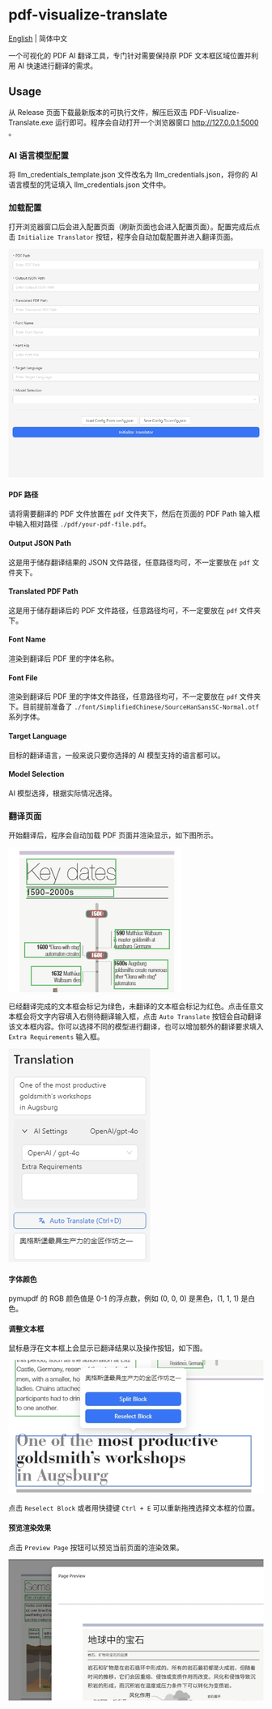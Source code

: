 # pdf-visualize-translate

[English](README.md) | 简体中文

一个可视化的 PDF AI 翻译工具，专门针对需要保持原 PDF 文本框区域位置并利用 AI 快速进行翻译的需求。

## Usage

从 Release 页面下载最新版本的可执行文件，解压后双击 PDF-Visualize-Translate.exe 运行即可。程序会自动打开一个浏览器窗口 http://127.0.0.1:5000 。

### AI 语言模型配置
将 llm_credentials_template.json 文件改名为 llm_credentials.json，将你的 AI 语言模型的凭证填入 llm_credentials.json 文件中。
 
### 加载配置
打开浏览器窗口后会进入配置页面（刷新页面也会进入配置页面）。配置完成后点击 `Initialize Translator` 按钮，程序会自动加载配置并进入翻译页面。

![config](./resource/images/config.jpg)

#### PDF 路径
请将需要翻译的 PDF 文件放置在 `pdf` 文件夹下，然后在页面的 PDF Path 输入框中输入相对路径 `./pdf/your-pdf-file.pdf`。

#### Output JSON Path
这是用于储存翻译结果的 JSON 文件路径，任意路径均可，不一定要放在 `pdf` 文件夹下。

#### Translated PDF Path
这是用于储存翻译后的 PDF 文件路径，任意路径均可，不一定要放在 `pdf` 文件夹下。

#### Font Name
渲染到翻译后 PDF 里的字体名称。

#### Font File
渲染到翻译后 PDF 里的字体文件路径，任意路径均可，不一定要放在 `pdf` 文件夹下。目前提前准备了 `./font/SimplifiedChinese/SourceHanSansSC-Normal.otf` 系列字体。

#### Target Language
目标的翻译语言，一般来说只要你选择的 AI 模型支持的语言都可以。

#### Model Selection
AI 模型选择，根据实际情况选择。


### 翻译页面

开始翻译后，程序会自动加载 PDF 页面并渲染显示，如下图所示。

![blocks](./resource/images/blocks.jpg)

已经翻译完成的文本框会标记为绿色，未翻译的文本框会标记为红色。点击任意文本框会将文字内容填入右侧待翻译输入框，点击 `Auto Translate` 按钮会自动翻译该文本框内容。你可以选择不同的模型进行翻译，也可以增加额外的翻译要求填入 `Extra Requirements` 输入框。

![translate-settings](./resource/images/translate-settings.jpg)

#### 字体颜色
pymupdf 的 RGB 颜色值是 0-1 的浮点数，例如 (0, 0, 0) 是黑色，(1, 1, 1) 是白色。

#### 调整文本框
鼠标悬浮在文本框上会显示已翻译结果以及操作按钮，如下图。

![block-actions](./resource/images/block-actions.jpg)

点击 `Reselect Block` 或者用快捷键 `Ctrl + E` 可以重新拖拽选择文本框的位置。


#### 预览渲染效果
点击 `Preview Page` 按钮可以预览当前页面的渲染效果。

![translations](./resource/images/translations.jpg)